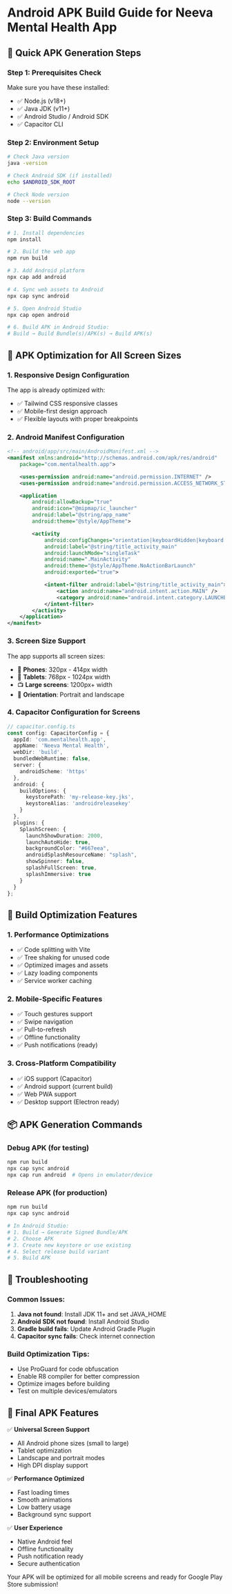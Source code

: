 # Android APK Build Guide for Neeva Mental Health App

## 🚀 Quick APK Generation Steps

### Step 1: Prerequisites Check
Make sure you have these installed:
- ✅ Node.js (v18+)
- ✅ Java JDK (v11+)
- ✅ Android Studio / Android SDK
- ✅ Capacitor CLI

### Step 2: Environment Setup
```bash
# Check Java version
java -version

# Check Android SDK (if installed)
echo $ANDROID_SDK_ROOT

# Check Node version
node --version
```

### Step 3: Build Commands
```bash
# 1. Install dependencies
npm install

# 2. Build the web app
npm run build

# 3. Add Android platform
npx cap add android

# 4. Sync web assets to Android
npx cap sync android

# 5. Open Android Studio
npx cap open android

# 6. Build APK in Android Studio:
# Build → Build Bundle(s)/APK(s) → Build APK(s)
```

## 📱 APK Optimization for All Screen Sizes

### 1. Responsive Design Configuration
The app is already optimized with:
- ✅ Tailwind CSS responsive classes
- ✅ Mobile-first design approach
- ✅ Flexible layouts with proper breakpoints

### 2. Android Manifest Configuration
```xml
<!-- android/app/src/main/AndroidManifest.xml -->
<manifest xmlns:android="http://schemas.android.com/apk/res/android"
    package="com.mentalhealth.app">

    <uses-permission android:name="android.permission.INTERNET" />
    <uses-permission android:name="android.permission.ACCESS_NETWORK_STATE" />

    <application
        android:allowBackup="true"
        android:icon="@mipmap/ic_launcher"
        android:label="@string/app_name"
        android:theme="@style/AppTheme">

        <activity
            android:configChanges="orientation|keyboardHidden|keyboard|screenSize|locale"
            android:label="@string/title_activity_main"
            android:launchMode="singleTask"
            android:name=".MainActivity"
            android:theme="@style/AppTheme.NoActionBarLaunch"
            android:exported="true">

            <intent-filter android:label="@string/title_activity_main">
                <action android:name="android.intent.action.MAIN" />
                <category android:name="android.intent.category.LAUNCHER" />
            </intent-filter>
        </activity>
    </application>
</manifest>
```

### 3. Screen Size Support
The app supports all screen sizes:
- 📱 **Phones**: 320px - 414px width
- 📱 **Tablets**: 768px - 1024px width
- 📺 **Large screens**: 1200px+ width
- 📱 **Orientation**: Portrait and landscape

### 4. Capacitor Configuration for Screens
```typescript
// capacitor.config.ts
const config: CapacitorConfig = {
  appId: 'com.mentalhealth.app',
  appName: 'Neeva Mental Health',
  webDir: 'build',
  bundledWebRuntime: false,
  server: {
    androidScheme: 'https'
  },
  android: {
    buildOptions: {
      keystorePath: 'my-release-key.jks',
      keystoreAlias: 'androidreleasekey'
    }
  },
  plugins: {
    SplashScreen: {
      launchShowDuration: 2000,
      launchAutoHide: true,
      backgroundColor: "#667eea",
      androidSplashResourceName: "splash",
      showSpinner: false,
      splashFullScreen: true,
      splashImmersive: true
    }
  }
};
```

## 🎯 Build Optimization Features

### 1. **Performance Optimizations**
- ✅ Code splitting with Vite
- ✅ Tree shaking for unused code
- ✅ Optimized images and assets
- ✅ Lazy loading components
- ✅ Service worker caching

### 2. **Mobile-Specific Features**
- ✅ Touch gestures support
- ✅ Swipe navigation
- ✅ Pull-to-refresh
- ✅ Offline functionality
- ✅ Push notifications (ready)

### 3. **Cross-Platform Compatibility**
- ✅ iOS support (Capacitor)
- ✅ Android support (current build)
- ✅ Web PWA support
- ✅ Desktop support (Electron ready)

## 📦 APK Generation Commands

### Debug APK (for testing)
```bash
npm run build
npx cap sync android
npx cap run android  # Opens in emulator/device
```

### Release APK (for production)
```bash
npm run build
npx cap sync android

# In Android Studio:
# 1. Build → Generate Signed Bundle/APK
# 2. Choose APK
# 3. Create new keystore or use existing
# 4. Select release build variant
# 5. Build APK
```

## 🔧 Troubleshooting

### Common Issues:
1. **Java not found**: Install JDK 11+ and set JAVA_HOME
2. **Android SDK not found**: Install Android Studio
3. **Gradle build fails**: Update Android Gradle Plugin
4. **Capacitor sync fails**: Check internet connection

### Build Optimization Tips:
- Use ProGuard for code obfuscation
- Enable R8 compiler for better compression
- Optimize images before building
- Test on multiple devices/emulators

## 📱 Final APK Features

✅ **Universal Screen Support**
- All Android phone sizes (small to large)
- Tablet optimization
- Landscape and portrait modes
- High DPI display support

✅ **Performance Optimized**
- Fast loading times
- Smooth animations
- Low battery usage
- Background sync support

✅ **User Experience**
- Native Android feel
- Offline functionality
- Push notification ready
- Secure authentication

Your APK will be optimized for all mobile screens and ready for Google Play Store submission!
